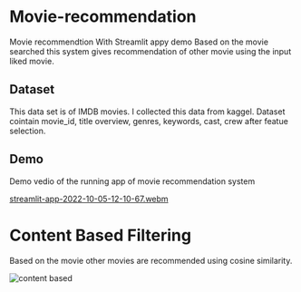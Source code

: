 # Movie-recommendation
Movie recommendtion With Streamlit appy demo
Based on the movie searched this system gives recommendation of other movie using the input liked movie.  


## Dataset
This data set is of IMDB movies. I collected this data from kaggel.
Dataset cointain movie_id,	title	overview,	genres,	keywords,	cast,	crew after featue selection.

## Demo
Demo vedio of the running app of movie recommendation system

[streamlit-app-2022-10-05-12-10-67.webm](https://user-images.githubusercontent.com/45498501/194004973-c7e17d76-ab70-4766-9798-7dbb6d30318f.webm)

# Content Based Filtering
Based on the movie other movies are recommended using cosine similarity.

![content based](https://user-images.githubusercontent.com/45498501/194006963-d248005f-8164-44aa-b61d-757446f1c28b.png)
